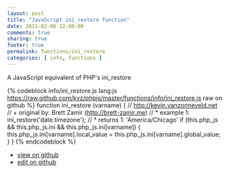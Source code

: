 ```yaml
---
layout: post
title: "JavaScript ini_restore function"
date: 2011-02-06 12:00:00
comments: true
sharing: true
footer: true
permalink: functions/ini_restore
categories: [ info, functions ]
---
```

A JavaScript equivalent of PHP's ini_restore
<!-- more -->
{% codeblock info/ini_restore.js lang:js https://raw.github.com/kvz/phpjs/master/functions/info/ini_restore.js raw on github %}
function ini_restore (varname) {
    // http://kevin.vanzonneveld.net
    // +   original by: Brett Zamir (http://brett-zamir.me)
    // *     example 1: ini_restore('date.timezone');
    // *     returns 1: 'America/Chicago'
    if (this.php_js && this.php_js.ini && this.php_js.ini[varname]) {
        this.php_js.ini[varname].local_value = this.php_js.ini[varname].global_value;
    }
}
{% endcodeblock %}
<ul>
 <li><a href="https://github.com/kvz/phpjs/blob/master/functions/info/ini_restore.js">view on github</a></li>
 <li><a href="https://github.com/kvz/phpjs/edit/master/functions/info/ini_restore.js">edit on github</a></li>
</ul>
